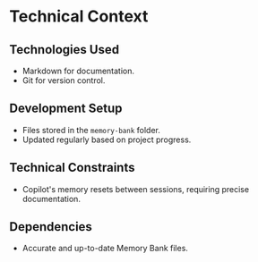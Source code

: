 # Technical Context

## Technologies Used
- Markdown for documentation.
- Git for version control.

## Development Setup
- Files stored in the `memory-bank` folder.
- Updated regularly based on project progress.

## Technical Constraints
- Copilot's memory resets between sessions, requiring precise documentation.

## Dependencies
- Accurate and up-to-date Memory Bank files.
